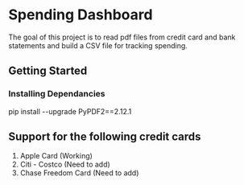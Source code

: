 # Spending Dashboard
The goal of this project is to read pdf files from credit card and bank statements and build a CSV file for tracking spending. 

## Getting Started
### Installing Dependancies
pip install --upgrade PyPDF2==2.12.1


## Support for the following credit cards
1. Apple Card (Working)
2. Citi - Costco (Need to add)
3. Chase Freedom Card (Need to add)

